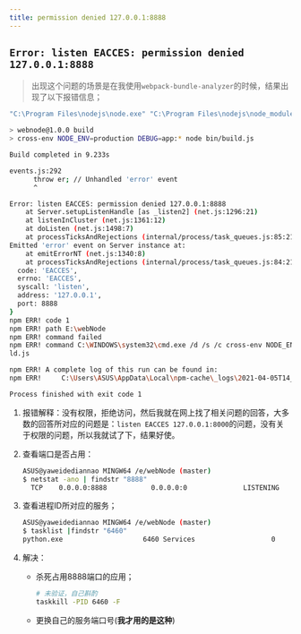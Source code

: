 ```yaml
---
title: permission denied 127.0.0.1:8888
---
```


## `Error: listen EACCES: permission denied 127.0.0.1:8888`

> 出现这个问题的场景是在我使用`webpack-bundle-analyzer`的时候，结果出现了以下报错信息；

```bash
"C:\Program Files\nodejs\node.exe" "C:\Program Files\nodejs\node_modules\npm\bin\npm-cli.js" run build --scripts-prepend-node-path=auto

> webnode@1.0.0 build
> cross-env NODE_ENV=production DEBUG=app:* node bin/build.js

Build completed in 9.233s

events.js:292
      throw er; // Unhandled 'error' event
      ^

Error: listen EACCES: permission denied 127.0.0.1:8888
    at Server.setupListenHandle [as _listen2] (net.js:1296:21)
    at listenInCluster (net.js:1361:12)
    at doListen (net.js:1498:7)
    at processTicksAndRejections (internal/process/task_queues.js:85:21)
Emitted 'error' event on Server instance at:
    at emitErrorNT (net.js:1340:8)
    at processTicksAndRejections (internal/process/task_queues.js:84:21) {
  code: 'EACCES',
  errno: 'EACCES',
  syscall: 'listen',
  address: '127.0.0.1',
  port: 8888
}
npm ERR! code 1
npm ERR! path E:\webNode
npm ERR! command failed
npm ERR! command C:\WINDOWS\system32\cmd.exe /d /s /c cross-env NODE_ENV=production DEBUG=app:* node bin/bui
ld.js

npm ERR! A complete log of this run can be found in:
npm ERR!     C:\Users\ASUS\AppData\Local\npm-cache\_logs\2021-04-05T14_29_00_634Z-debug.log

Process finished with exit code 1

```

1. 报错解释：没有权限，拒绝访问，然后我就在网上找了相关问题的回答，大多数的回答所对应的问题是：`listen EACCES 127.0.0.1:8000`的问题，没有关于权限的问题，所以我就试了下，结果好使。

2. 查看端口是否占用：

   ```bash
   ASUS@yaweidediannao MINGW64 /e/webNode (master)
   $ netstat -ano | findstr "8888"
     TCP    0.0.0.0:8888           0.0.0.0:0              LISTENING       6460
   
   ```

3. 查看进程ID所对应的服务；

   ```bash
   ASUS@yaweidediannao MINGW64 /e/webNode (master)
   $ tasklist |findstr "6460"
   python.exe                    6460 Services                   0      3,444 K
   
   ```

4. 解决：

   - 杀死占用8888端口的应用；

     ```bash
     # 未验证，自己斟酌
     taskkill -PID 6460 -F
     ```

   - 更换自己的服务端口号(**我才用的是这种**)

